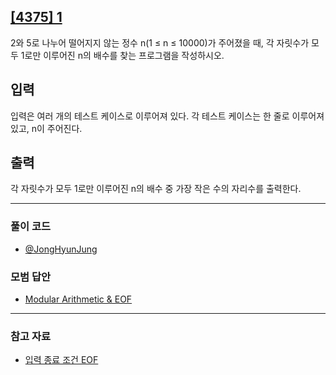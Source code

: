 ## [[4375] 1](https://www.acmicpc.net/problem/11655)
2와 5로 나누어 떨어지지 않는 정수 n(1 ≤ n ≤ 10000)가 주어졌을 때, 각 자릿수가 모두 1로만 이루어진 n의 배수를 찾는 프로그램을 작성하시오.

## 입력
입력은 여러 개의 테스트 케이스로 이루어져 있다. 각 테스트 케이스는 한 줄로 이루어져 있고, n이 주어진다.

## 출력
각 자릿수가 모두 1로만 이루어진 n의 배수 중 가장 작은 수의 자리수를 출력한다.

***

### 풀이 코드

- [@JongHyunJung](https://github.com/almond0115/Algorithm-CodingTest/blob/main/BackJoon/4375/jjh.cpp)

### 모범 답안

- [Modular Arithmetic & EOF](https://github.com/almond0115/Algorithm-CodingTest/blob/main/BackJoon/4375/solution_1.cpp)

***

### 참고 자료

* [입력 종료 조건 EOF](https://almond0115.tistory.com/entry/입력-종료-조건-EOF)